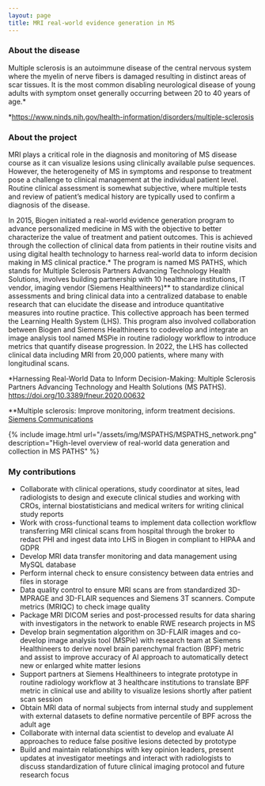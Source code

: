 ```yaml
---
layout: page
title: MRI real-world evidence generation in MS
---
```


### About the disease
Multiple sclerosis is an autoimmune disease of the central nervous system where the myelin of nerve fibers is damaged resulting in distinct areas of scar tissues. It is the most common disabling neurological disease of young adults with symptom onset generally occurring between 20 to 40 years of age.*

*<https://www.ninds.nih.gov/health-information/disorders/multiple-sclerosis>

### About the project
MRI plays a critical role in the diagnosis and monitoring of MS disease course as it can visualize lesions using clinically available pulse sequences. However, the heterogeneity of MS in symptoms and response to treatment pose a challenge to clinical management at the individual patient level. Routine clinical assessment is somewhat subjective, where multiple tests and review of patient’s medical history are typically used to confirm a diagnosis of the disease.

In 2015, Biogen initiated a real-world evidence generation program to advance personalized medicine in MS with the objective to better characterize the value of treatment and patient outcomes. This is achieved through the collection of clinical data from patients in their routine visits and using digital health technology to harness real-world data to inform decision making in MS clinical practice.* The program is named MS PATHS, which stands for Multiple Sclerosis Partners Advancing Technology Health Solutions, involves building partnership with 10 healthcare institutions, IT vendor, imaging vendor (Siemens Healthineers)** to standardize clinical assessments and bring clinical data into a centralized database to enable research that can elucidate the disease and introduce quantitative measures into routine practice. This collective approach has been termed the Learning Health System (LHS). This program also involved collaboration between Biogen and Siemens Healthineers to codevelop and integrate an image analysis tool named MSPie in routine radiology workflow to introduce metrics that quantify disease progression. In 2022, the LHS has collected clinical data including MRI from 20,000 patients, where many with longitudinal scans.

*Harnessing Real-World Data to Inform Decision-Making: Multiple Sclerosis Partners Advancing Technology and Health Solutions (MS PATHS).
<https://doi.org/10.3389/fneur.2020.00632>

**Multiple sclerosis: Improve monitoring, inform treatment decisions.
[Siemens Communications](https://www.siemens-healthineers.com/perspectives/neuro-mri-collaborations)

{% include image.html url="/assets/img/MSPATHS/MSPATHS_network.png" description="High-level overview of real-world data generation and collection in MS PATHS" %}

### My contributions
* Collaborate with clinical operations, study coordinator at sites, lead radiologists to design and execute clinical studies and working with CROs, internal biostatisticians and medical writers for writing clinical study reports
* Work with cross-functional teams to implement data collection workflow transferring MRI clinical scans from hospital through the broker to redact PHI and ingest data into LHS in Biogen in compliant to HIPAA and GDPR
* Develop MRI data transfer monitoring and data management using MySQL database
* Perform internal check to ensure consistency between data entries and files in storage
* Data quality control to ensure MRI scans are from standardized 3D-MPRAGE and 3D-FLAIR sequences and Siemens 3T scanners. Compute metrics (MRIQC) to check image quality
* Package MRI DICOM series and post-processed results for data sharing with investigators in the network to enable RWE research projects in MS
* Develop brain segmentation algorithm on 3D-FLAIR images and co-develop image analysis tool (MSPie) with research team at Siemens Healthineers to derive novel brain parenchymal fraction (BPF) metric and assist to improve accuracy of AI approach to automatically detect new or enlarged white matter lesions
* Support partners at Siemens Healthineers to integrate prototype in routine radiology workflow at 3 healthcare institutions to translate BPF metric in clinical use and ability to visualize lesions shortly after patient scan session
* Obtain MRI data of normal subjects from internal study and supplement with external datasets to define normative percentile of BPF across the adult age
* Collaborate with internal data scientist to develop and evaluate AI approaches to reduce false positive lesions detected by prototype
* Build and maintain relationships with key opinion leaders, present updates at investigator meetings and interact with radiologists to discuss standardization of future clinical imaging protocol and future research focus